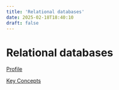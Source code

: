 ```yaml
---
title: 'Relational databases'
date: 2025-02-18T18:40:10
draft: false
---
```


# Relational databases

[Profile](Relational%20databases%20d4e4558cfe224d9d83f0dc1834bc86fa/Profile%20774e0a3103c546ceb704e88613a07d15.md)

[Key Concepts](Relational%20databases%20d4e4558cfe224d9d83f0dc1834bc86fa/Key%20Concepts%2027051675682845e5920e2957e542f4e6.md)
